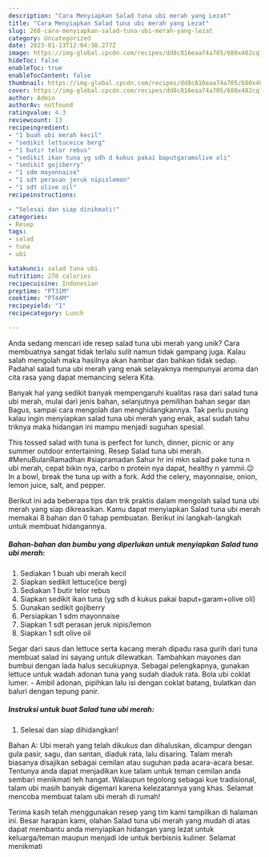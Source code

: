 ```yaml
---
description: "Cara Menyiapkan Salad tuna ubi merah yang Lezat"
title: "Cara Menyiapkan Salad tuna ubi merah yang Lezat"
slug: 268-cara-menyiapkan-salad-tuna-ubi-merah-yang-lezat
category: Uncategorized
date: 2023-01-13T12:04:38.277Z
image: https://img-global.cpcdn.com/recipes/dd8c816eaa74a705/680x482cq70/salad-tuna-ubi-merah-foto-resep-utama.jpg
hideToc: false
enableToc: true
enableTocContent: false
thumbnail: https://img-global.cpcdn.com/recipes/dd8c816eaa74a705/680x482cq70/salad-tuna-ubi-merah-foto-resep-utama.jpg
cover: https://img-global.cpcdn.com/recipes/dd8c816eaa74a705/680x482cq70/salad-tuna-ubi-merah-foto-resep-utama.jpg
author: Admin
authorAv: notfound
ratingvalue: 4.3
reviewcount: 13
recipeingredient:
- "1 buah ubi merah kecil"
- "sedikit lettuceice berg"
- "1 butir telor rebus"
- "sedikit ikan tuna yg sdh d kukus pakai baputgaramolive oli"
- "sedikit gojiberry"
- "1 sdm mayonnaise"
- "1 sdt perasan jeruk nipislemon"
- "1 sdt olive oil"
recipeinstructions:

- "Selesai dan siap dinikmati!"
categories:
- Resep
tags:
- salad
- tuna
- ubi

katakunci: salad tuna ubi 
nutrition: 278 calories
recipecuisine: Indonesian
preptime: "PT31M"
cooktime: "PT44M"
recipeyield: "1"
recipecategory: Lunch

---
```





Anda sedang mencari ide resep salad tuna ubi merah yang unik? Cara membuatnya sangat tidak terlalu sulit namun tidak gampang juga. Kalau salah mengolah maka hasilnya akan hambar dan bahkan tidak sedap. Padahal salad tuna ubi merah yang enak selayaknya mempunyai aroma dan cita rasa yang dapat memancing selera Kita.





Banyak hal yang sedikit banyak mempengaruhi kualitas rasa dari salad tuna ubi merah, mulai dari jenis bahan, selanjutnya pemilihan bahan segar dan Bagus, sampai cara mengolah dan menghidangkannya. Tak perlu pusing kalau ingin menyiapkan salad tuna ubi merah yang enak,      asal sudah tahu triknya maka hidangan ini mampu menjadi suguhan spesial.














This tossed salad with tuna is perfect for lunch, dinner, picnic or any summer outdoor entertaining. Resep Salad tuna ubi merah. #MenuBulanRamadhan #siapramadan Sahur hr ini mkn salad pake tuna n ubi merah, cepat bikin nya, carbo n protein nya dapat, healthy n yammii.😉 In a bowl, break the tuna up with a fork. Add the celery, mayonnaise, onion, lemon juice, salt, and pepper.






Berikut ini ada beberapa tips dan trik praktis dalam mengolah salad tuna ubi merah yang siap dikreasikan. Kamu dapat menyiapkan Salad tuna ubi merah memakai 8 bahan dan 0 tahap pembuatan. Berikut ini langkah-langkah untuk membuat hidangannya.

<!--inarticleads1-->

##### Bahan-bahan dan bumbu yang diperlukan untuk menyiapkan Salad tuna ubi merah:

1. Sediakan 1 buah ubi merah kecil
1. Siapkan sedikit lettuce(ice berg)
1. Sediakan 1 butir telor rebus
1. Siapkan sedikit ikan tuna (yg sdh d kukus pakai baput+garam+olive oli)
1. Gunakan sedikit gojiberry
1. Persiapkan 1 sdm mayonnaise
1. Siapkan 1 sdt perasan jeruk nipis/lemon
1. Siapkan 1 sdt olive oil


Segar dari saus dan lettuce serta kacang merah dipadu rasa gurih dari tuna membuat salad ini sayang untuk dilewatkan. Tambahkan mayones dan bumbui dengan lada halus secukupnya. Sebagai pelengkapnya, gunakan lettuce untuk wadah adonan tuna yang sudah diaduk rata. Bola ubi coklat lumer. - Ambil adonan, pipihkan lalu isi dengan coklat batang, bulatkan dan baluri dengan tepung panir. 

<!--inarticleads2-->

##### Instruksi untuk buat Salad tuna ubi merah:


1. Selesai dan siap dihidangkan!

Bahan A: Ubi merah yang telah dikukus dan dihaluskan, dicampur dengan gula pasir, sagu, dan santan, diaduk rata, lalu disaring. Talam merah biasanya disajikan sebagai cemilan atau suguhan pada acara-acara besar. Tentunya anda dapat menjadikan kue talam untuk teman cemilan anda sembari menikmati teh hangat. Walaupun tegolong sebagai kue tradisional, talam ubi masih banyak digemari karena kelezatannya yang khas. Selamat mencoba membuat talam ubi merah di rumah! 

Terima kasih telah menggunakan resep yang tim kami tampilkan di halaman ini. Besar harapan kami, olahan Salad tuna ubi merah yang mudah di atas dapat membantu anda menyiapkan hidangan yang lezat untuk keluarga/teman maupun menjadi ide untuk berbisnis kuliner. Selamat menikmati
